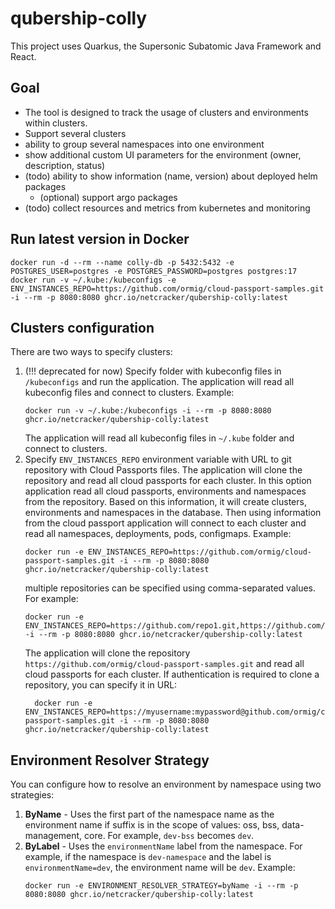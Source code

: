 # qubership-colly

This project uses Quarkus, the Supersonic Subatomic Java Framework and React.

## Goal

- The tool is designed to track the usage of clusters and environments within clusters.
- Support several clusters
- ability to group several namespaces into one environment
- show additional custom UI parameters for the environment (owner, description, status)
- (todo) ability to show information (name, version) about deployed helm packages
    - (optional) support argo packages
- (todo) collect resources and metrics from kubernetes and monitoring


## Run latest version in Docker
```shell script
docker run -d --rm --name colly-db -p 5432:5432 -e POSTGRES_USER=postgres -e POSTGRES_PASSWORD=postgres postgres:17
docker run -v ~/.kube:/kubeconfigs -e ENV_INSTANCES_REPO=https://github.com/ormig/cloud-passport-samples.git -i --rm -p 8080:8080 ghcr.io/netcracker/qubership-colly:latest
```

## Clusters configuration
There are two ways to specify clusters:
1. (!!! deprecated for now) Specify folder with kubeconfig files in `/kubeconfigs` and run the application. The application will read all kubeconfig files and connect to clusters. Example:
   ```shell
   docker run -v ~/.kube:/kubeconfigs -i --rm -p 8080:8080 ghcr.io/netcracker/qubership-colly:latest
   ```
   The application will read all kubeconfig files in `~/.kube` folder and connect to clusters.
2. Specify `ENV_INSTANCES_REPO` environment variable with URL to git repository with Cloud Passports files. The application will clone the repository and read all cloud passports for each cluster. In this option application read all cloud passports, environments and namespaces from the repository. Based on this information, it will create clusters, environments and namespaces in the database. Then using information from the cloud passport application will connect to each cluster and read all namespaces, deployments, pods, configmaps. Example:
    ```shell
   docker run -e ENV_INSTANCES_REPO=https://github.com/ormig/cloud-passport-samples.git -i --rm -p 8080:8080 ghcr.io/netcracker/qubership-colly:latest
    ```
   multiple repositories can be specified using comma-separated values. For example:
    ```shell
   docker run -e ENV_INSTANCES_REPO=https://github.com/repo1.git,https://github.com/repo2.git -i --rm -p 8080:8080 ghcr.io/netcracker/qubership-colly:latest
    ```
   The application will clone the repository `https://github.com/ormig/cloud-passport-samples.git` and read all cloud passports for each cluster. If authentication is required to clone a repository, you can specify it in URL:
    ```shell
      docker run -e ENV_INSTANCES_REPO=https://myusername:mypassword@github.com/ormig/cloud-passport-samples.git -i --rm -p 8080:8080 ghcr.io/netcracker/qubership-colly:latest
    ```
    
## Environment Resolver Strategy
You can configure how to resolve an environment by namespace using two strategies:
1. **ByName** - Uses the first part of the namespace name as the environment name if suffix is in the scope of values: oss, bss, data-management, core. For example, `dev-bss` becomes `dev`.
2. **ByLabel** - Uses the `environmentName` label from the namespace. For example, if the namespace is `dev-namespace` and the label is `environmentName=dev`, the environment name will be `dev`.
Example:
    ```shell
    docker run -e ENVIRONMENT_RESOLVER_STRATEGY=byName -i --rm -p 8080:8080 ghcr.io/netcracker/qubership-colly:latest
    ```
